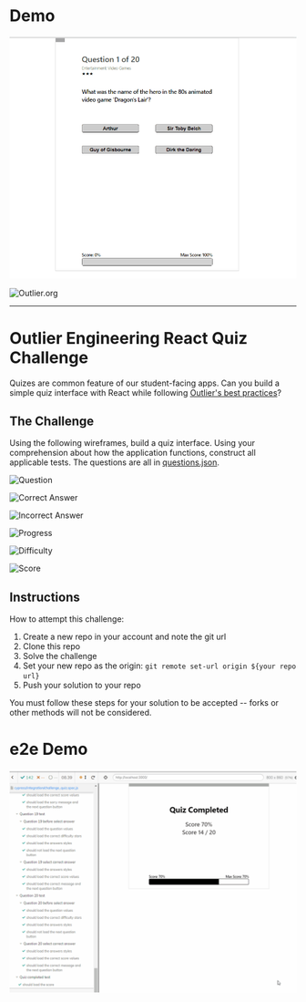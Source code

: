 # Demo
<img src="demo.gif" alt="ChallengeQuiz">

![Outlier.org](https://i.imgur.com/vJowpL1.png)

---

# Outlier Engineering React Quiz Challenge

Quizes are common feature of our student-facing apps. Can you build a simple quiz interface with React while following [Outlier's best practices](https://github.com/outlier-org/onboarding/blob/master/README.md#engineering-onboarding-guide)?

## The Challenge

Using the following wireframes, build a quiz interface. Using your comprehension about how the application functions, construct all applicable tests. The questions are all in [questions.json](https://raw.githubusercontent.com/outlier-org/challenge-quiz/master/src/questions.json).

![Question](https://raw.githubusercontent.com/outlier-org/challenge-quiz/master/docs/wire-question.png)

![Correct Answer](https://raw.githubusercontent.com/outlier-org/challenge-quiz/master/docs/wire-answer-correct.png)

![Incorrect Answer](https://raw.githubusercontent.com/outlier-org/challenge-quiz/master/docs/wire-answer-incorrect.png)

![Progress](https://raw.githubusercontent.com/outlier-org/challenge-quiz/master/docs/wire-progress.png)

![Difficulty](https://raw.githubusercontent.com/outlier-org/challenge-quiz/master/docs/wire-difficulty.png)

![Score](https://raw.githubusercontent.com/outlier-org/challenge-quiz/master/docs/wire-score.png)

## Instructions

How to attempt this challenge:

1) Create a new repo in your account and note the git url
2) Clone this repo
3) Solve the challenge
4) Set your new repo as the origin: `git remote set-url origin ${your repo url}`
5) Push your solution to your repo

You must follow these steps for your solution to be accepted -- forks or other methods will not be considered.

# e2e Demo
<img src="e2e-demo.gif" alt="ChallengeQuizTest">